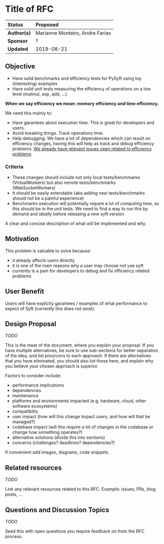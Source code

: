 # Title of RFC

| Status        | Proposed                                             |
:-------------- |:---------------------------------------------------- |
| **Author(s)** | Marianne Monteiro, Andre Farias                      |
| **Sponsor**   | ?                                                    |
| **Updated**   | 2019-08-21                                           |

## Objective

- Have solid benchmarks and efficiency tests for PySyft using toy (interesting) examples
- Have solid unit tests measuring the efficiency of operations on a low level (matmul, exp, add, ...)

**When we say efficiency we mean: memory efficiency and time efficiency.**

We need this mainly to:
- Have garantees about execution time. This is great for developers and users.
- Avoid breaking things. Track operations time.
- Help debugging. We have a lot of dependencies which can result on efficiency changes, having this will
help as track and debug efficiency problems.
[We already have relevant issues open related to efficiency problems](https://github.com/OpenMined/PySyft/issues?q=is%3Aopen+is%3Aissue+label%3Aefficiency)

### Criteria

- These changes should include not only local tests/benchmarks (VirtualWorkers) but
also remote tests/benchmarks (WebSocketWorkers)
- It should be easily extendable (aka adding new tests/benchmarks should not be a painful experience)
- Benchmarks execution will potentially require a lot of computing time, so this should be in the unit tests.
We need to find a way to run this by demand and ideally before releasing a new syft version

A clear and concise description of what will be implemented and why.

## Motivation

This problem is valuable to solve because:
- it already affects users directly
- it is one of the main reasons why a user may choose not use syft
- currently is a pain for developers to debug and fix efficiency related problems

## User Benefit

Users will have explictly garantees / examples of what performance to expect of Syft (currently this does not exist).

## Design Proposal

*TODO*

This is the meat of the document, where you explain your proposal. If you have
multiple alternatives, be sure to use sub-sections for better separation of the
idea, and list pros/cons to each approach. If there are alternatives that you
have eliminated, you should also list those here, and explain why you believe
your chosen approach is superior.

Factors to consider include:

* performance implications
* dependencies
* maintenance
* platforms and environments impacted (e.g. hardware, cloud, other software
  ecosystems)
* compatibility
* user impact (how will this change impact users, and how will that be managed?)
* codebase impact (will this require a lot of changes in the codebase or change how something operates?)
* alternative solutions (divide this into sections)
* concerns (challenges? deadlines? dependencies?)

If convenient add images, diagrams, code snippets.


## Related resources

*TODO*

Link any relevant resources related to this RFC. Example: issues, PRs, blog posts, ...

## Questions and Discussion Topics

*TODO*

Seed this with open questions you require feedback on from the RFC process.
